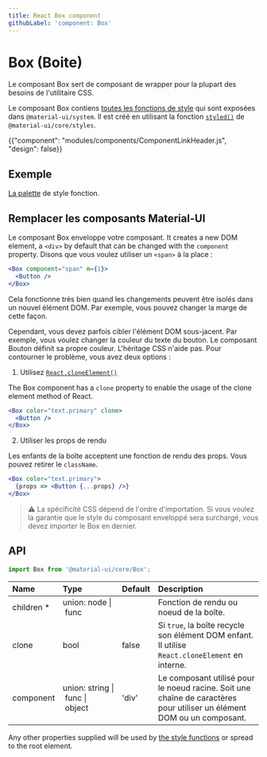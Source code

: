 ```yaml
---
title: React Box component
githubLabel: 'component: Box'
---
```


# Box (Boite)

<p class="description">Le composant Box sert de composant de wrapper pour la plupart des besoins de l'utilitaire CSS.</p>

Le composant Box contiens [toutes les fonctions de style](/system/basics/#all-inclusive) qui sont exposées dans `@material-ui/system`. Il est créé en utilisant la fonction [`styled()`](/styles/api/#styled-style-function-component) de `@material-ui/core/styles`.

{{"component": "modules/components/ComponentLinkHeader.js", "design": false}}

## Exemple

[La palette](/system/palette/) de style fonction.

## Remplacer les composants Material-UI

Le composant Box enveloppe votre composant. It creates a new DOM element, a `<div>` by default that can be changed with the `component` property. Disons que vous voulez utiliser un `<span>` à la place :

```jsx
<Box component="span" m={1}>
  <Button />
</Box>
```

Cela fonctionne très bien quand les changements peuvent être isolés dans un nouvel élément DOM. Par exemple, vous pouvez changer la marge de cette façon.

Cependant, vous devez parfois cibler l'élément DOM sous-jacent. Par exemple, vous voulez changer la couleur du texte du bouton. Le composant Bouton définit sa propre couleur. L'héritage CSS n'aide pas. Pour contourner le problème, vous avez deux options :

1. Utilisez [`React.cloneElement()`](https://reactjs.org/docs/react-api.html#cloneelement)

The Box component has a `clone` property to enable the usage of the clone element method of React.

```jsx
<Box color="text.primary" clone>
  <Button />
</Box>
```

2. Utiliser les props de rendu

Les enfants de la boîte acceptent une fonction de rendu des props. Vous pouvez retirer le `className`.

```jsx
<Box color="text.primary">
  {props => <Button {...props} />}
</Box>
```

> ⚠ La spécificité CSS dépend de l'ordre d'importation. Si vous voulez la garantie que le style du composant enveloppé sera surchargé, vous devez importer le Box en dernier.

## API

```jsx
import Box from '@material-ui/core/Box';
```

| Name                                                    | Type                                                                                                                          | Default                                 | Description                                                                                                            |
|:------------------------------------------------------- |:----------------------------------------------------------------------------------------------------------------------------- |:--------------------------------------- |:---------------------------------------------------------------------------------------------------------------------- |
| <span class="prop-name required">children&nbsp;*</span> | <span class="prop-type">union:&nbsp;node&nbsp;&#124;<br>&nbsp;func<br></span>                                     |                                         | Fonction de rendu ou noeud de la boîte.                                                                                |
| <span class="prop-name">clone</span>                    | <span class="prop-type">bool</span>                                                                                           | <span class="prop-default">false</span> | Si `true`, la boîte recycle son élément DOM enfant. Il utilise `React.cloneElement` en interne.                        |
| <span class="prop-name">component</span>                | <span class="prop-type">union:&nbsp;string&nbsp;&#124;<br>&nbsp;func&nbsp;&#124;<br>&nbsp;object<br></span> | <span class="prop-default">'div'</span> | Le composant utilisé pour le noeud racine. Soit une chaîne de caractères pour utiliser un élément DOM ou un composant. |

Any other properties supplied will be used by [the style functions](/system/basics/#all-inclusive) or spread to the root element.
